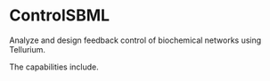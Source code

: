 # ControlSBML
Analyze and design feedback control of biochemical networks using Tellurium.

The capabilities include.
